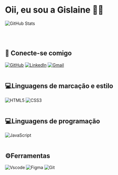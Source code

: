 
# Oii, eu sou a Gislaine 👩‍💻


![GitHub Stats](https://github-readme-stats.vercel.app/api?username=gyhbelchior&theme=transparent&bg_color=DA87F5&border_color=90F8F5&show_icons=true&icon_color=FFA3B1&title_color=90F8F5&text_color=FFF)


<br/></br>

## 📱 Conecte-se comigo
[![GitHub](https://img.shields.io/badge/GitHub-FF80B1?style=for-the-badge&logo=github&logoColor=white)](https://github.com/SEUUSERNAME) [![LinkedIn](https://img.shields.io/badge/LinkedIn-1ADCFA?style=for-the-badge&logo=linkedin&logoColor=white)](https://www.linkedin.com/in/gyhbelchior/) [![Gmail](https://img.shields.io/badge/Gmail-DA87F5?style=for-the-badge&logo=gmail&logoColor=white)](mailto:SEUGMAIL)
<br/></br>
## 💻Linguagens de marcação e estilo
![HTML5](https://img.shields.io/badge/HTML5-FF80B1?style=for-the-badge&logo=html5&logoColor=white) ![CSS3](https://img.shields.io/badge/CSS3-1ADCFA?style=for-the-badge&logo=css3&logoColor=white)
<br/></br>
## 💻Linguagens de programação
![JavaScript](https://img.shields.io/badge/JavaScript-DA87F5?style=for-the-badge&logo=javascript&logoColor=white)
<br/></br>
## ⚙️Ferramentas
![Vscode](https://img.shields.io/badge/Vscode-FF80B1?style=for-the-badge&logo=visual-studio-code&logoColor=white)
![Figma](https://img.shields.io/badge/Figma-1ADCFA?style=for-the-badge&logo=figma&logoColor=white)
![Git](https://img.shields.io/badge/GIT-DA87F5?style=for-the-badge&logo=git&logoColor=white)
<br/></br><br/></br>


